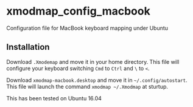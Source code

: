 # xmodmap_config_macbook
Configuration file for MacBook keyboard mapping under Ubuntu

## Installation
Download `.Xmodemap` and move it in your home directory. This file will configure your keyboard switching `Cmd` to `Ctrl` and `\` to `<`.

Download `xmodmap-macbook.desktop` and move it in `~/.config/autostart`. This file will launch the command `xmodmap ~/.Xmodmap` at sturtup.

This has been tested on Ubuntu 16.04
